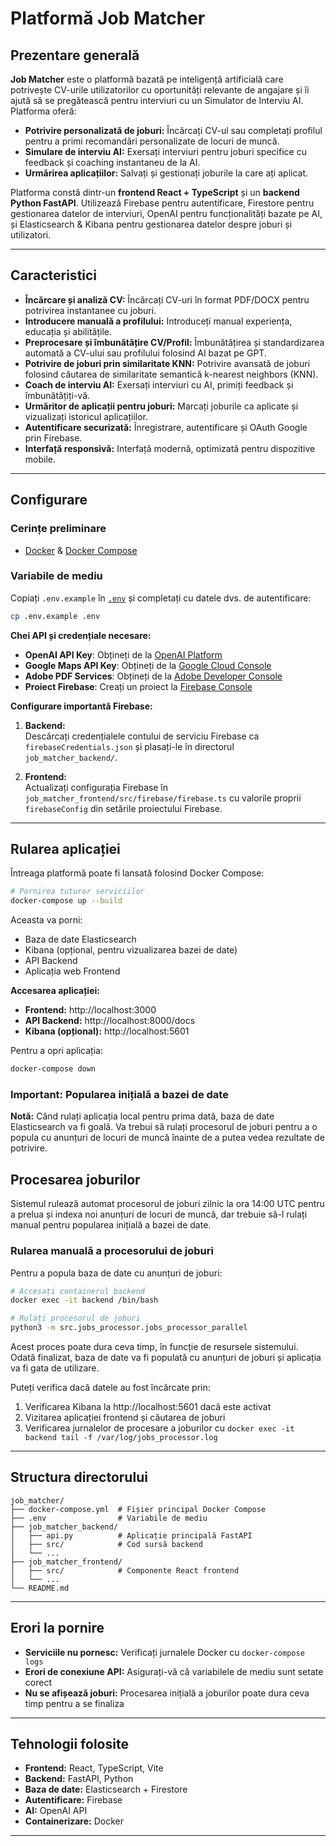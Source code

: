 # Platformă Job Matcher

## Prezentare generală

**Job Matcher** este o platformă bazată pe inteligență artificială care potrivește CV-urile utilizatorilor cu oportunități relevante de angajare și îi ajută să se pregătească pentru interviuri cu un Simulator de Interviu AI. Platforma oferă:

- **Potrivire personalizată de joburi:** Încărcați CV-ul sau completați profilul pentru a primi recomandări personalizate de locuri de muncă.
- **Simulare de interviu AI:** Exersați interviuri pentru joburi specifice cu feedback și coaching instantaneu de la AI.
- **Urmărirea aplicațiilor:** Salvați și gestionați joburile la care ați aplicat.

Platforma constă dintr-un **frontend React + TypeScript** și un **backend Python FastAPI**. Utilizează Firebase pentru autentificare, Firestore pentru gestionarea datelor de interviuri, OpenAI pentru funcționalități bazate pe AI, și Elasticsearch & Kibana pentru gestionarea datelor despre joburi și utilizatori.

---

## Caracteristici

- **Încărcare și analiză CV:** Încărcați CV-uri în format PDF/DOCX pentru potrivirea instantanee cu joburi.
- **Introducere manuală a profilului:** Introduceți manual experiența, educația și abilitățile.
- **Preprocesare și îmbunătățire CV/Profil:** Îmbunătățirea și standardizarea automată a CV-ului sau profilului folosind AI bazat pe GPT.
- **Potrivire de joburi prin similaritate KNN:** Potrivire avansată de joburi folosind căutarea de similaritate semantică k-nearest neighbors (KNN).
- **Coach de interviu AI:** Exersați interviuri cu AI, primiți feedback și îmbunătățiți-vă.
- **Urmăritor de aplicații pentru joburi:** Marcați joburile ca aplicate și vizualizați istoricul aplicațiilor.
- **Autentificare securizată:** Înregistrare, autentificare și OAuth Google prin Firebase.
- **Interfață responsivă:** Interfață modernă, optimizată pentru dispozitive mobile.

---

## Configurare

### Cerințe preliminare

- [Docker](https://www.docker.com/) & [Docker Compose](https://docs.docker.com/compose/)

### Variabile de mediu

Copiați `.env.example` în [`.env`](.env ) și completați cu datele dvs. de autentificare:

```sh
cp .env.example .env
```

**Chei API și credențiale necesare:**

- **OpenAI API Key**: Obțineți de la [OpenAI Platform](https://platform.openai.com/account/api-keys)
- **Google Maps API Key**: Obțineți de la [Google Cloud Console](https://console.cloud.google.com/google/maps-apis/credentials)
- **Adobe PDF Services**: Obțineți de la [Adobe Developer Console](https://developer.adobe.com/document-services/apis/pdf-services/)
- **Proiect Firebase**: Creați un proiect la [Firebase Console](https://console.firebase.google.com/)

**Configurare importantă Firebase:**

1. **Backend:**  
   Descărcați credențialele contului de serviciu Firebase ca `firebaseCredentials.json` și plasați-le în directorul `job_matcher_backend/`.

2. **Frontend:**  
   Actualizați configurația Firebase în `job_matcher_frontend/src/firebase/firebase.ts` cu valorile proprii `firebaseConfig` din setările proiectului Firebase.

---

## Rularea aplicației

Întreaga platformă poate fi lansată folosind Docker Compose:

```sh
# Pornirea tuturor serviciilor
docker-compose up --build
```

Aceasta va porni:
- Baza de date Elasticsearch
- Kibana (opțional, pentru vizualizarea bazei de date)
- API Backend
- Aplicația web Frontend

**Accesarea aplicației:**
- **Frontend:** http://localhost:3000
- **API Backend:** http://localhost:8000/docs
- **Kibana (opțional):** http://localhost:5601

Pentru a opri aplicația:

```sh
docker-compose down
```

### Important: Popularea inițială a bazei de date

**Notă:** Când rulați aplicația local pentru prima dată, baza de date Elasticsearch va fi goală. Va trebui să rulați procesorul de joburi pentru a o popula cu anunțuri de locuri de muncă înainte de a putea vedea rezultate de potrivire.

## Procesarea joburilor

Sistemul rulează automat procesorul de joburi zilnic la ora 14:00 UTC pentru a prelua și indexa noi anunțuri de locuri de muncă, dar trebuie să-l rulați manual pentru popularea inițială a bazei de date.

### Rularea manuală a procesorului de joburi

Pentru a popula baza de date cu anunțuri de joburi:

```sh
# Accesați containerul backend
docker exec -it backend /bin/bash

# Rulați procesorul de joburi
python3 -m src.jobs_processor.jobs_processor_parallel
```

Acest proces poate dura ceva timp, în funcție de resursele sistemului. Odată finalizat, baza de date va fi populată cu anunțuri de joburi și aplicația va fi gata de utilizare.

Puteți verifica dacă datele au fost încărcate prin:
1. Verificarea Kibana la http://localhost:5601 dacă este activat
2. Vizitarea aplicației frontend și căutarea de joburi
3. Verificarea jurnalelor de procesare a joburilor cu `docker exec -it backend tail -f /var/log/jobs_processor.log`

---

## Structura directorului

```
job_matcher/
├── docker-compose.yml  # Fișier principal Docker Compose
├── .env                # Variabile de mediu
├── job_matcher_backend/
│   ├── api.py          # Aplicație principală FastAPI
│   ├── src/            # Cod sursă backend
│   └── ...
├── job_matcher_frontend/
│   ├── src/            # Componente React frontend
│   └── ...
└── README.md
```

---

## Erori la pornire

- **Serviciile nu pornesc:** Verificați jurnalele Docker cu `docker-compose logs`
- **Erori de conexiune API:** Asigurați-vă că variabilele de mediu sunt setate corect
- **Nu se afișează joburi:** Procesarea inițială a joburilor poate dura ceva timp pentru a se finaliza

---

## Tehnologii folosite

- **Frontend:** React, TypeScript, Vite
- **Backend:** FastAPI, Python
- **Baza de date:** Elasticsearch + Firestore
- **Autentificare:** Firebase
- **AI:** OpenAI API
- **Containerizare:** Docker

---